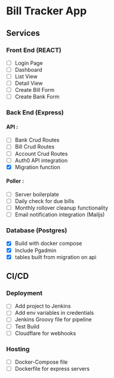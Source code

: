 # Bill Tracker App

## Services
  
### Front End (REACT)
- [ ] Login Page
- [ ] Dashboard
- [ ] List View
- [ ] Detail View
- [ ] Create Bill Form
- [ ] Create Bank Form

### Back End (Express)

#### API :
- [ ] Bank Crud Routes
- [ ] Bill Crud Routes
- [ ] Account Crud Routes
- [ ] Auth0 API integration
- [x] Migration function

#### Poller :
- [ ] Server boilerplate
- [ ] Daily check for due bills
- [ ] Monthly rollover cleanup functionality
- [ ] Email notification integration (Mailjs)

### Database (Postgres)
- [x] Build with docker compose
- [x] Include Pgadmin
- [x] tables built from migration on api

## CI/CD

### Deployment
- [ ] Add project to Jenkins
- [ ] Add env variables in credentials
- [ ] Jenkins Groovy file for pipeline
- [ ] Test Build
- [ ] Cloudflare for webhooks

### Hosting
- [ ] Docker-Compose file
- [ ] Dockerfile for express servers
